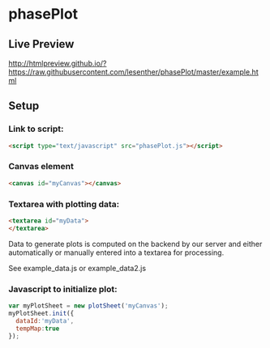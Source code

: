 # phasePlot

## Live Preview

http://htmlpreview.github.io/?https://raw.githubusercontent.com/lesenther/phasePlot/master/example.html

## Setup

### Link to script:
```html
<script type="text/javascript" src="phasePlot.js"></script>
```

### Canvas element
```html
<canvas id="myCanvas"></canvas>
```

### Textarea with plotting data:
```html
<textarea id="myData">
</textarea>
```
Data to generate plots is computed on the backend by our server and either automatically or manually entered into a textarea for processing.

See example_data.js or example_data2.js

### Javascript to initialize plot:
```javascript
var myPlotSheet = new plotSheet('myCanvas');
myPlotSheet.init({
  dataId:'myData',
  tempMap:true
});
```

